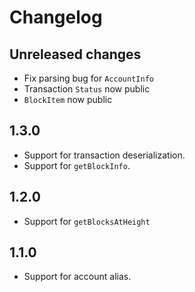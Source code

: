 # Changelog

## Unreleased changes
- Fix parsing bug for `AccountInfo`
- Transaction `Status` now public
- `BlockItem` now public

## 1.3.0
- Support for transaction deserialization.
- Support for `getBlockInfo`.

## 1.2.0
- Support for `getBlocksAtHeight`

## 1.1.0
- Support for account alias.
